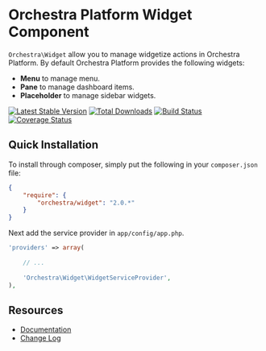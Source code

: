 Orchestra Platform Widget Component
==============

`Orchestra\Widget` allow you to manage widgetize actions in Orchestra Platform. By default Orchestra Platform provides the following widgets:

* **Menu** to manage menu.
* **Pane** to manage dashboard items.
* **Placeholder** to manage sidebar widgets.

[![Latest Stable Version](https://poser.pugx.org/orchestra/widget/v/stable.png)](https://packagist.org/packages/orchestra/widget) 
[![Total Downloads](https://poser.pugx.org/orchestra/widget/downloads.png)](https://packagist.org/packages/orchestra/widget) 
[![Build Status](https://travis-ci.org/orchestral/widget.png?branch=2.0)](https://travis-ci.org/orchestral/widget) 
[![Coverage Status](https://coveralls.io/repos/orchestral/widget/badge.png?branch=2.0)](https://coveralls.io/r/orchestral/widget?branch=2.0)

## Quick Installation

To install through composer, simply put the following in your `composer.json` file:

```json
{
	"require": {
		"orchestra/widget": "2.0.*"
	}
}
```

Next add the service provider in `app/config/app.php`.

```php
'providers' => array(
	
	// ...
	
	'Orchestra\Widget\WidgetServiceProvider',
),
```

## Resources

* [Documentation](http://orchestraplatform.com/docs/2.0/components/widget)
* [Change Log](http://orchestraplatform.com/docs/2.0/components/widget/changes#v2.0)
